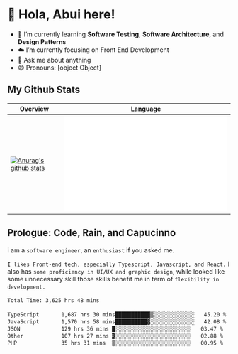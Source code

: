 # 👋 Hola, Abui here!

- 🌱 I’m currently learning **Software Testing**, **Software Architecture**, and **Design Patterns**
- ☁️ I’m currently focusing on Front End Development
- 💬 Ask me about anything
- 😄 Pronouns: [object Object]

## My Github Stats

| Overview | Language |
| --- | --- |
|[![Anurag's github stats](https://github-readme-stats.vercel.app/api?username=abui-am&count_private=true)](https://github.com/anuraghazra/github-readme-stats)|![Language](https://raw.githubusercontent.com/abui-am/stats/c6455f656dfce7acd3951e5ec5b25d72af0b2ee3/generated/languages.svg)|

## Prologue: Code, Rain, and Capucinno
i am a `software engineer`, an `enthusiast` if you asked me. 

`I likes Front-end tech, especially Typescript, Javascript, and React.` I also has `some proficiency in UI/UX and graphic design`, while looked like some unnecessary skill those skills benefit me in term of `flexibility in development.`


<!--START_SECTION:waka-->

```text
Total Time: 3,625 hrs 48 mins

TypeScript       1,687 hrs 30 mins███████████▒░░░░░░░░░░░░░   45.20 %
JavaScript       1,570 hrs 58 mins██████████▓░░░░░░░░░░░░░░   42.08 %
JSON             129 hrs 36 mins █░░░░░░░░░░░░░░░░░░░░░░░░   03.47 %
Other            107 hrs 27 mins ▓░░░░░░░░░░░░░░░░░░░░░░░░   02.88 %
PHP              35 hrs 31 mins  ▒░░░░░░░░░░░░░░░░░░░░░░░░   00.95 %
```

<!--END_SECTION:waka-->
